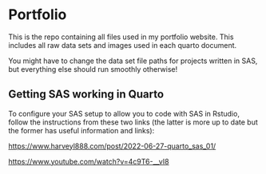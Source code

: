 # Portfolio

This is the repo containing all files used in my portfolio website. This includes all raw data sets and images used in each quarto document.

You might have to change the data set file paths for projects written in SAS, but everything else should run smoothly otherwise!

## Getting SAS working in Quarto

To configure your SAS setup to allow you to code with SAS in Rstudio, follow the instructions from these two links (the latter is more up to date but the former has useful information and links):

https://www.harveyl888.com/post/2022-06-27-quarto_sas_01/

https://www.youtube.com/watch?v=4c9T6-__vI8